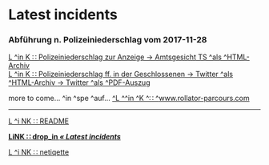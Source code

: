 # Latest incidents

### Abführung n. Polizeiniederschlag vom 2017-11-28

[ L ^in K ∷ Polizeiniederschlag zur Anzeige → Amtsgesicht TS ^als ^HTML-Archiv ](https://rollparc.com/include/0ffSite/Mobile-Webmail--HametnerUwe-2017-12-17-PolizeiniederschlagAnzeige/)  
[ L ^in K ∷ Polizeiniederschlag ff. in der Geschlossenen → Twitter ^als ^HTML-Archiv ](https://rollparc.com/include/0ffSite/Twitter--HametnerUwe-2017-12-23-Quotes/) [ → Twitter ^als ^PDF-Auszug ](https://rollparc.com/include/0ffSite/Twitter--HamenterUwe-2017-12-23-Quotes-ic.pdf)  


more to come… ^in ^spe ^auf… [ ^L ^^in ^K ^∷ ^www.rollator-parcours.com ](https://www.rollator-parcours.com/de/)


---
[ L ^i NK ∷ README ](./README.md)

**[ LiNK ∷ drop_in _« Latest incidents_ ](./droppin.md)**

[ L ^i NK ∷ netiqette ](./netiqette.md)